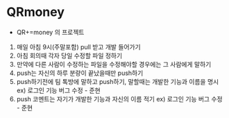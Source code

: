 # QRmoney
- QR+=money 의 프로젝트

1. 매일 아침 9시(주말포함) pull 받고 개발 들어가기
2. 아침 회의때 각자 당일 수정할 파일 정하기
3. 만약에 다른 사람이 수정하는 파일을 수정해야할 경우에는 그 사람에게 말하기
4. push는 자신의 하루 분량이 끝났을때만 push하기
5. push하기전에 팀 톡방에 말하고 push하기, 말할때는 개발한 기능과 이름을 명시 ex) 로그인 기능 버그 수정 - 준현
6. push 코멘트는 자기가 개발한 기능과 자신의 이름 적기 ex) 로그인 기능 버그 수정 - 준현

